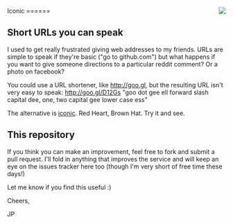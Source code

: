 <img src="http://i.imgur.com/aIFiV.png" style="float:right"/>
Iconic
======

Short URLs you can speak
------------------------

I used to get really frustrated giving web addresses to my friends. URLs are simple to speak if they're basic ("go to github.com") but what happens if you want to give someone directions to a particular reddit comment? Or a photo on facebook?

You could use a URL shortener, like http://goo.gl, but the resulting URL isn't very easy to speak: http://goo.gl/D12Gs "goo dot gee ell forward slash capital dee, one, two capital gee lower case ess"

The alternative is [iconic](http://iconic.im). Red Heart, Brown Hat. Try it and see.

This repository
---------------

If you think you can make an improvement, feel free to fork and submit a pull request. I'll fold in anything that improves the service and will keep an eye on the issues tracker here too (though I'm very short of free time these days!)

Let me know if you find this useful :)

Cheers,

JP